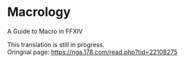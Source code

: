 # Macrology

A Guide to Macro in FFXIV  

This translation is still in progress.  
Oringnal page: <https://nga.178.com/read.php?tid=22108275>
